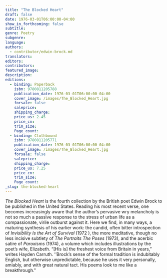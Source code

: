 ```yaml
---
title: "The Blocked Heart"
draft: false
date: 1976-03-01T06:00:00-04:00
show_in_forthcoming: false
subtitle:
genre: Poetry
subgenre:
language:
authors:
  - contributor/edwin-brock.md
translators:
editors:
contributors:
featured_image:
description:
editions:
  - binding: Paperback
    isbn: 9780811205788
    publication_date: 1976-03-01T06:00:00-04:00
    cover_image: /images/The_Blocked_Heart.jpg
    forsale: false
    saleprice:
    shipping_charge:
    price_us: 2.45
    price_cn:
    trim_size:
    Page_count:
  - binding: Clothbound
    isbn: 9780811205771
    publication_date: 1976-03-01T06:00:00-04:00
    cover_image: /images/The_Blocked_Heart.jpg
    forsale: false
    saleprice:
    shipping_charge:
    price_us: 7.25
    price_cn:
    trim_size:
    Page_count:
_slug: the-blocked-heart
---
```


_The Blocked Heart_ is the fourth collection by the British poet Edwin Brock to be published in the United States. Reading his most recent verse, one becomes increasingly aware that the author’s pervasive wry melancholy is not so much a passive response to the stress of urban life as a compassionate, virile outburst against it. Here we find, in many ways, a maturing synthesis of his earlier work: the candid, often bitter introspection of _Invisibility Is the Art of Survival_ (1972 ), the more meditative, though no less incisive subtlety of _The Portraits The Poses_ (1973), and the acerbic satire of _Paroxisms_ (1974), a volume which includes illustrations by the poet’s wife, Elizabeth. “[His is] the freshest voice from Britain in years,” writes Hayden Carruth. ’’Brock’s sense of the formal tradition is indubitably English, but otherwise unpredictable, because he uses it very personally, amiably, and with great natural tact. His poems look to me like a breakthrough."

